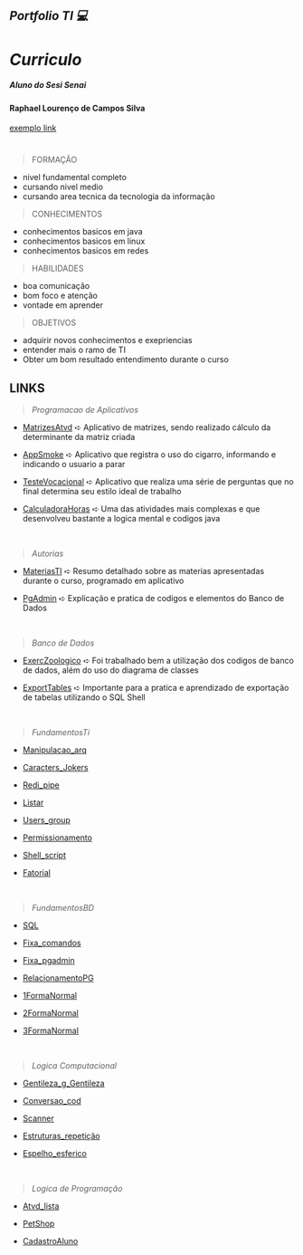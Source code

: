 *<h2> Portfolio TI 💻</h2>* 
*<h1> Curriculo </h1>*
<h5> Aluno do Sesi Senai </h5>
<h4>Raphael Lourenço de Campos Silva</h4>

[exemplo link](fundamentosTI/exemplos.sh)

#

> FORMAÇÃO

* nivel fundamental completo
* cursando nivel medio 
* cursando area tecnica da tecnologia da informação


> CONHECIMENTOS

* conhecimentos basicos em java
* conhecimentos basicos em linux
* conhecimentos basicos em redes


> HABILIDADES 

* boa comunicação 
* bom foco e atenção 
* vontade em aprender 

> OBJETIVOS

* adquirir novos conhecimentos e exepriencias 
* entender mais o ramo de TI
* Obter um bom resultado entendimento durante o curso

## **LINKS**
>*Programacao de Aplicativos*

* [MatrizesAtvd](https://github.com/RaphaSilva04/portfolioTecnico/tree/main/Atvd_Matrizes) ➪ Aplicativo de matrizes, sendo realizado cálculo da determinante da matriz criada 

* [AppSmoke](https://github.com/RaphaSilva04/portfolioTecnico/tree/main/Resgistra_Smoke) ➪ Aplicativo que registra o uso do cigarro, informando e indicando o usuario a parar

* [TesteVocacional](https://github.com/RaphaSilva04/portfolioTecnico/tree/main/VocacionalSA) ➪ Aplicativo que realiza uma série de perguntas que no final determina seu estilo ideal de trabalho

* [CalculadoraHoras](https://github.com/SilvaRaphacC/portfolioTecnico/tree/main/CalculadoraHoras) ➪ Uma das atividades mais complexas e que desenvolveu bastante a logica mental e codigos java

<br />

>*Autorias*

* [MateriasTI](https://github.com/RaphaSilva04/portfolioTecnico/tree/main/AutoriaTI) ➪ Resumo detalhado sobre as materias apresentadas durante o curso, programado em aplicativo

* [PgAdmin](Autorias/PgAdminRev.sql) ➪ Explicação e pratica de codigos e elementos do Banco de Dados

<br />

>*Banco de Dados*

* [ExercZoologico](BancoDados/ExercZoologico.sql) ➪ Foi trabalhado bem a utilização dos codigos de banco de dados, além do uso do diagrama de classes

* [ExportTables](BancoDados/ExportTables.sql) ➪ Importante para a pratica e aprendizado de exportação de tabelas utilizando o SQL Shell

<br />

>*FundamentosTi*

* [Manipulacao_arq](fundamentosTI/Manipulacao_arq)

* [Caracters_Jokers](fundamentosTI/Caracteres_curingas)

* [Redi_pipe](fundamentosTI/Redirecionamento_pipe)

* [Listar](fundamentosTI/Listar_redirecionar)

* [Users_group](fundamentosTI/Usuarios_e_Grupos)

* [Permissionamento](fundamentosTI/Permissionamento)

* [Shell_script](fundamentosTI/Shell_script)

* [Fatorial](fundamentosTI/Fatorial)

<br />

>*FundamentosBD*

* [SQL](FundamentosBD/SQL)

* [Fixa_comandos](FundamentosBD/alter_comandos)

* [Fixa_pgadmin](FundamentosBD/Fixa_pgadmin)

* [RelacionamentoPG](FundamentosBD/Relacionamento_PG)

* [1FormaNormal](FundamentosBD/1FormaNormal)

* [2FormaNormal](FundamentosBD/2FormaNormal)

* [3FormaNormal](FundamentosBD/3FormaNormal)

<br />

>*Logica Computacional* 

* [Gentileza_g_Gentileza](LogicaComputacional/Gentileza_g_gentileza)

* [Conversao_cod](LogicaComputacional/conversao_cod)

* [Scanner](LogicaComputacional/Scanner)

* [Estruturas_repetição](LogicaComputacional/Estruturas_repetição)

* [Espelho_esferico](LogicaComputacional/Espelhos_esferico)

<br />

>*Logica de Programação*

* [Atvd_lista](LogicaProgramação/Atvd_lista)

* [PetShop](LogicaProgramação/PetShop)

* [CadastroAluno](LogicaProgramação/CadastroAluno/)
